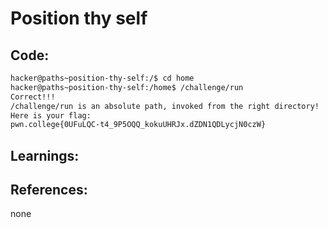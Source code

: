 # Position thy self
## Code:
```bash
hacker@paths~position-thy-self:/$ cd home
hacker@paths~position-thy-self:/home$ /challenge/run
Correct!!!
/challenge/run is an absolute path, invoked from the right directory!
Here is your flag:
pwn.college{0UFuLQC-t4_9P5OQQ_kokuUHRJx.dZDN1QDLycjN0czW}
```
## Learnings:


## References:
none

